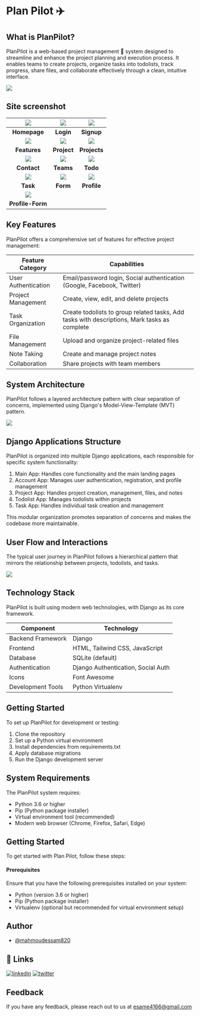 # Plan Pilot ✈️  


## What is PlanPilot?

PlanPilot is a web-based project management 📅 system designed to streamline and enhance the project planning and execution process. It enables teams to create projects, organize tasks into todolists, track progress, share files, and collaborate effectively through a clean, intuitive interface.

![](screenshots/user_manage.PNG)


## Site screenshot 

| ![](screenshots/home.png)| ![](screenshots/login.png) | ![](screenshots/signup.png) |
|:---:|:---:|:---:|
| **Homepage**  | **Login**  | **Signup**  |
| ![](screenshots/features.png) | ![](screenshots/project.png) | ![](screenshots/projects.png) |
| **Features** | **Project** | **Projects** |
| ![](screenshots/contact.png) | ![](screenshots/teams.png) | ![](screenshots/todo.png) |
| **Contact** | **Teams** | **Todo** |
| ![](screenshots/task.png) | ![](screenshots/form.png) | ![](screenshots/profile.png) |
| **Task** | **Form** | **Profile** |
| ![](screenshots/profile-form.png) |
| **Profile-Form** | 


## Key Features

PlanPilot offers a comprehensive set of features for effective project management:

| **Feature Category**     | **Capabilities**                                                                 |
|--------------------------|----------------------------------------------------------------------------------|
| User Authentication      | Email/password login, Social authentication (Google, Facebook, Twitter)         |
| Project Management       | Create, view, edit, and delete projects                                          |
| Task Organization        | Create todolists to group related tasks, Add tasks with descriptions, Mark tasks as complete |
| File Management          | Upload and organize project-related files                                        |
| Note Taking              | Create and manage project notes                                                  |
| Collaboration            | Share projects with team members                                                 |

## System Architecture

PlanPilot follows a layered architecture pattern with clear separation of concerns, implemented using Django's Model-View-Template (MVT) pattern.

![](screenshots/System_Architecture.PNG)


## Django Applications Structure

PlanPilot is organized into multiple Django applications, each responsible for specific system functionality:

1. Main App: Handles core functionality and the main landing pages
2. Account App: Manages user authentication, registration, and profile management
3. Project App: Handles project creation, management, files, and notes
4. Todolist App: Manages todolists within projects
5. Task App: Handles individual task creation and management

This modular organization promotes separation of concerns and makes the codebase more maintainable.


## User Flow and Interactions

The typical user journey in PlanPilot follows a hierarchical pattern that mirrors the relationship between projects, todolists, and tasks.

![](screenshots/User_Flow_and_Interactions.PNG)


## Technology Stack

PlanPilot is built using modern web technologies, with Django as its core framework.

| **Component**         | **Technology**                                   |
|-----------------------|--------------------------------------------------|
| Backend Framework     | Django                                           |
| Frontend              | HTML, Tailwind CSS, JavaScript                   |
| Database              | SQLite (default)                                 |
| Authentication        | Django Authentication, Social Auth              |
| Icons                 | Font Awesome                                     |
| Development Tools     | Python Virtualenv                                |


## Getting Started

To set up PlanPilot for development or testing:

1. Clone the repository
2. Set up a Python virtual environment
3. Install dependencies from requirements.txt
4. Apply database migrations
5. Run the Django development server


## System Requirements

The PlanPilot system requires:

- Python 3.6 or higher
- Pip (Python package installer)
- Virtual environment tool (recommended)
- Modern web browser (Chrome, Firefox, Safari, Edge)

## Getting Started

To get started with Plan Pilot, follow these steps:

#### Prerequisites

Ensure that you have the following prerequisites installed on your system:

- Python (version 3.6 or higher)
- Pip (Python package installer)
- Virtualenv (optional but recommended for virtual environment setup)

## Author

- [@mahmoudessam820](https://github.com/mahmoudessam820)

## 🔗 Links

[![linkedin](https://img.shields.io/badge/linkedin-0A66C2?style=for-the-badge&logo=linkedin&logoColor=white)](https://www.linkedin.com/in/mahmoud-el-kariouny-822719149/)
[![twitter](https://img.shields.io/badge/twitter-1DA1F2?style=for-the-badge&logo=twitter&logoColor=white)](https://twitter.com/Mahmoud42275)


## Feedback

If you have any feedback, please reach out to us at esame4166@gmail.com
